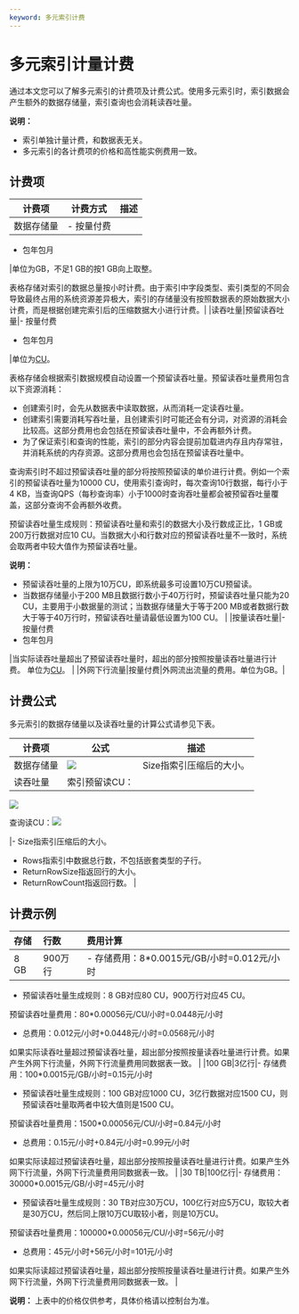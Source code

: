 ```yaml
---
keyword: 多元索引计费
---
```


# 多元索引计量计费

通过本文您可以了解多元索引的计费项及计费公式。使用多元索引时，索引数据会产生额外的数据存储量，索引查询也会消耗读吞吐量。

**说明：**

-   索引单独计量计费，和数据表无关。
-   多元索引的各计费项的价格和高性能实例费用一致。

## 计费项

|计费项|计费方式|描述|
|---|----|--|
|数据存储量|-   按量付费
-   包年包月

|单位为GB，不足1 GB的按1 GB向上取整。

表格存储对索引的数据总量按小时计费。由于索引中字段类型、索引类型的不同会导致最终占用的系统资源差异极大，索引的存储量没有按照数据表的原始数据大小计费，而是根据创建完索引后的压缩数据大小进行计费。|
|读吞吐量|预留读吞吐量|-   按量付费
-   包年包月

|单位为[CU](/cn.zh-CN/功能介绍/基础概念/读写吞吐量.md)。

表格存储会根据索引数据规模自动设置一个预留读吞吐量。预留读吞吐量费用包含以下资源消耗：

-   创建索引时，会先从数据表中读取数据，从而消耗一定读吞吐量。
-   创建索引需要消耗写吞吐量，且创建索引时可能还会有分词，对资源的消耗会比较高。这部分费用也会包括在预留读吞吐量中，不会再额外计费。
-   为了保证索引和查询的性能，索引的部分内容会提前加载进内存且内存常驻，并消耗系统的内存资源。这部分费用也会包括在预留读吞吐量中。

查询索引时不超过预留读吞吐量的部分将按照预留读的单价进行计费。例如一个索引的预留读吞吐量为10000 CU，使用索引查询时，每次查询10行数据，每行小于4 KB，当查询QPS（每秒查询率）小于1000时查询吞吐量都会被预留吞吐量覆盖，这部分查询不会再额外收费。

预留读吞吐量生成规则：预留读吞吐量和索引的数据大小及行数成正比，1 GB或200万行数据对应10 CU。当数据大小和行数对应的预留读吞吐量不一致时，系统会取两者中较大值作为预留读吞吐量。

**说明：**

-   预留读吞吐量的上限为10万CU，即系统最多可设置10万CU预留读。
-   当数据存储量小于200 MB且数据行数小于40万行时，预留读吞吐量只能为20 CU，主要用于小数据量的测试；当数据存储量大于等于200 MB或者数据行数大于等于40万行时，预留读吞吐量请最低设置为100 CU。 |
|按量读吞吐量|-   按量付费
-   包年包月

|当实际读吞吐量超出了预留读吞吐量时，超出的部分按照按量读吞吐量进行计费。 单位为[CU](/cn.zh-CN/功能介绍/基础概念/读写吞吐量.md)。 |
|外网下行流量|按量付费|外网流出流量的费用。单位为GB。|

## 计费公式

多元索引的数据存储量以及读吞吐量的计算公式请参见下表。

|计费项|公式|描述|
|---|--|--|
|数据存储量|![](https://static-aliyun-doc.oss-accelerate.aliyuncs.com/assets/img/zh-CN/5247958951/p37290.png)|Size指索引压缩后的大小。|
|读吞吐量|索引预留读CU：

![](https://static-aliyun-doc.oss-accelerate.aliyuncs.com/assets/img/zh-CN/6247958951/p50895.png)

查询读CU：![](https://static-aliyun-doc.oss-accelerate.aliyuncs.com/assets/img/zh-CN/6247958951/p37292.png)

|-   Size指索引压缩后的大小。
-   Rows指索引中数据总行数，不包括嵌套类型的子行。
-   ReturnRowSize指返回行的大小。
-   ReturnRowCount指返回行数。 |

## 计费示例

|存储|行数|费用计算|
|:-|:-|:---|
|8 GB|900万行|-   存储费用：8\*0.0015元/GB/小时=0.012元/小时
-   预留读吞吐量生成规则：8 GB对应80 CU，900万行对应45 CU。

预留读吞吐量费用：80\*0.00056元/CU/小时=0.0448元/小时

-   总费用：0.012元/小时+0.0448元/小时=0.0568元/小时

如果实际读吞吐量超过预留读吞吐量，超出部分按照按量读吞吐量进行计费。如果产生外网下行流量，外网下行流量费用同数据表一致。 |
|100 GB|3亿行|-   存储费用：100\*0.0015元/GB/小时=0.15元/小时
-   预留读吞吐量生成规则：100 GB对应1000 CU，3亿行数据对应1500 CU，则预留读吞吐量取两者中较大值则是1500 CU。

预留读吞吐量费用：1500\*0.00056元/CU/小时=0.84元/小时

-   总费用：0.15元/小时+0.84元/小时=0.99元/小时

如果实际读超过预留读吞吐量，超出部分按照按量读吞吐量进行计费。如果产生外网下行流量，外网下行流量费用同数据表一致。 |
|30 TB|100亿行|-   存储费用：30000\*0.0015元/GB/小时=45元/小时
-   预留读吞吐量生成规则：30 TB对应30万CU，100亿行对应5万CU，取较大者是30万CU，然后同上限10万CU取较小者，则是10万CU。

预留读吞吐量费用：100000\*0.00056元/CU/小时=56元/小时

-   总费用：45元/小时+56元/小时=101元/小时

如果实际读超过预留读吞吐量，超出部分按照按量读吞吐量进行计费。如果产生外网下行流量，外网下行流量费用同数据表一致。 |

**说明：** 上表中的价格仅供参考，具体价格请以控制台为准。

